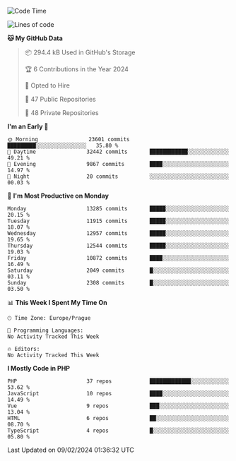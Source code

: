 <!--START_SECTION:waka-->
![Code Time](http://img.shields.io/badge/Code%20Time-1%2C583%20hrs%2058%20mins-blue)

![Lines of code](https://img.shields.io/badge/From%20Hello%20World%20I%27ve%20Written-20.7%20million%20lines%20of%20code-blue)

**🐱 My GitHub Data** 

> 📦 294.4 kB Used in GitHub's Storage 
 > 
> 🏆 6 Contributions in the Year 2024
 > 
> 💼 Opted to Hire
 > 
> 📜 47 Public Repositories 
 > 
> 🔑 48 Private Repositories 
 > 
**I'm an Early 🐤** 

```text
🌞 Morning                23601 commits       █████████░░░░░░░░░░░░░░░░   35.80 % 
🌆 Daytime                32442 commits       ████████████░░░░░░░░░░░░░   49.21 % 
🌃 Evening                9867 commits        ████░░░░░░░░░░░░░░░░░░░░░   14.97 % 
🌙 Night                  20 commits          ░░░░░░░░░░░░░░░░░░░░░░░░░   00.03 % 
```
📅 **I'm Most Productive on Monday** 

```text
Monday                   13285 commits       █████░░░░░░░░░░░░░░░░░░░░   20.15 % 
Tuesday                  11915 commits       █████░░░░░░░░░░░░░░░░░░░░   18.07 % 
Wednesday                12957 commits       █████░░░░░░░░░░░░░░░░░░░░   19.65 % 
Thursday                 12544 commits       █████░░░░░░░░░░░░░░░░░░░░   19.03 % 
Friday                   10872 commits       ████░░░░░░░░░░░░░░░░░░░░░   16.49 % 
Saturday                 2049 commits        █░░░░░░░░░░░░░░░░░░░░░░░░   03.11 % 
Sunday                   2308 commits        █░░░░░░░░░░░░░░░░░░░░░░░░   03.50 % 
```


📊 **This Week I Spent My Time On** 

```text
🕑︎ Time Zone: Europe/Prague

💬 Programming Languages: 
No Activity Tracked This Week

🔥 Editors: 
No Activity Tracked This Week
```

**I Mostly Code in PHP** 

```text
PHP                      37 repos            █████████████░░░░░░░░░░░░   53.62 % 
JavaScript               10 repos            ████░░░░░░░░░░░░░░░░░░░░░   14.49 % 
Vue                      9 repos             ███░░░░░░░░░░░░░░░░░░░░░░   13.04 % 
HTML                     6 repos             ██░░░░░░░░░░░░░░░░░░░░░░░   08.70 % 
TypeScript               4 repos             █░░░░░░░░░░░░░░░░░░░░░░░░   05.80 % 
```




 Last Updated on 09/02/2024 01:36:32 UTC
<!--END_SECTION:waka-->
<!--
**AlexKratky/AlexKratky** is a ✨ _special_ ✨ repository because its `README.md` (this file) appears on your GitHub profile.

Here are some ideas to get you started:

- 🔭 I’m currently working on ...
- 🌱 I’m currently learning ...
- 👯 I’m looking to collaborate on ...
- 🤔 I’m looking for help with ...
- 💬 Ask me about ...
- 📫 How to reach me: ...
- 😄 Pronouns: ...
- ⚡ Fun fact: ...
-->

